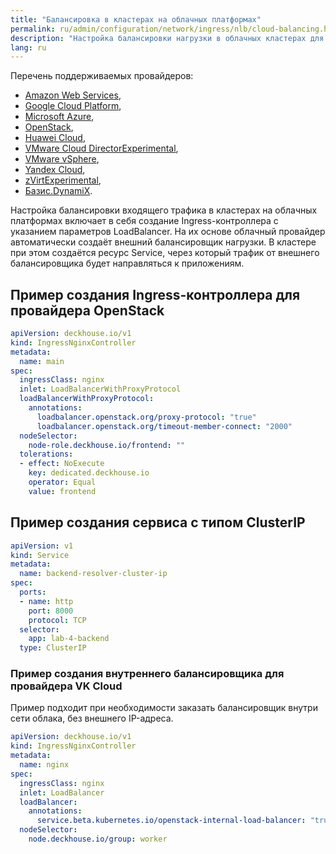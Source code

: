 ```yaml
---
title: "Балансировка в кластерах на облачных платформах"
permalink: ru/admin/configuration/network/ingress/nlb/cloud-balancing.html
description: "Настройка балансировки нагрузки в облачных кластерах для платформы Deckhouse Kubernetes Platform. Интеграция с балансировщиками AWS, GCP, Azure и настройка облачной балансировки нагрузки."
lang: ru
---
```


Перечень поддерживаемых провайдеров:

* [Amazon Web Services](https://aws.amazon.com/),
* [Google Cloud Platform](https://cloud.google.com/),
* [Microsoft Azure](https://azure.microsoft.com/),
* [OpenStack](https://www.openstack.org/),
* [Huawei Cloud](https://cloud.huawei.com/),
* [VMware Cloud DirectorExperimental](https://www.vmware.com/products/cloud-infrastructure/cloud-director),
* [VMware vSphere](https://www.vmware.com/products/cloud-infrastructure/vsphere),
* [Yandex Cloud](https://yandex.cloud/),
* [zVirtExperimental](https://www.orionsoft.ru/zvirt),
* [Базис.DynamiX](https://basistech.ru/products/dynamix).

Настройка балансировки входящего трафика в кластерах на облачных платформах включает в себя создание Ingress-контроллера с указанием параметров LoadBalancer.
На их основе облачный провайдер автоматически создаёт внешний балансировщик нагрузки.
В кластере при этом создаётся ресурс Service, через который трафик от внешнего балансировщика будет направляться к приложениям.

## Пример создания Ingress-контроллера для провайдера OpenStack

```yaml
apiVersion: deckhouse.io/v1
kind: IngressNginxController
metadata:
  name: main
spec:
  ingressClass: nginx
  inlet: LoadBalancerWithProxyProtocol
  loadBalancerWithProxyProtocol:
    annotations:
      loadbalancer.openstack.org/proxy-protocol: "true"
      loadbalancer.openstack.org/timeout-member-connect: "2000"
  nodeSelector:
    node-role.deckhouse.io/frontend: ""
  tolerations:
  - effect: NoExecute
    key: dedicated.deckhouse.io
    operator: Equal
    value: frontend
```

## Пример создания сервиса с типом ClusterIP

```yaml
apiVersion: v1
kind: Service
metadata:
  name: backend-resolver-cluster-ip
spec:
  ports:
  - name: http
    port: 8000
    protocol: TCP
  selector:
    app: lab-4-backend
  type: ClusterIP
```

### Пример создания внутреннего балансировщика для провайдера VK Cloud 

Пример подходит при необходимости заказать балансировщик внутри сети облака, без внешнего IP-адреса.

```yaml
apiVersion: deckhouse.io/v1
kind: IngressNginxController
metadata:
  name: nginx
spec:
  ingressClass: nginx
  inlet: LoadBalancer
  loadBalancer:
    annotations:
      service.beta.kubernetes.io/openstack-internal-load-balancer: "true"
  nodeSelector:
    node.deckhouse.io/group: worker
```